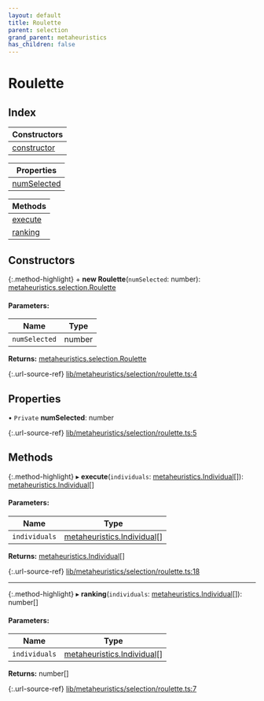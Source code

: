 ```yaml
---
layout: default
title: Roulette
parent: selection
grand_parent: metaheuristics
has_children: false
---
```


# Roulette

## Index

| Constructors |
|-----------|
| [constructor](#constructor) |

| Properties |
|-----------|
| [numSelected](#numselected) |

| Methods |
|-----------|
| [execute](#execute) |
| [ranking](#ranking) |

## Constructors

{:.method-highlight}
\+ **new Roulette**(`numSelected`: number): [metaheuristics.selection.Roulette](../metaheuristics_selection_roulette)

#### Parameters:

Name | Type |
------ | ------ |
`numSelected` | number |

**Returns:** [metaheuristics.selection.Roulette](../metaheuristics_selection_roulette)

{:.url-source-ref}
[lib/metaheuristics/selection/roulette.ts:4](https://github.com/ascentcore/dataspot/blob/74b97e8/lib/metaheuristics/selection/roulette.ts#L4)

## Properties

• `Private` **numSelected**: number

{:.url-source-ref}
[lib/metaheuristics/selection/roulette.ts:5](https://github.com/ascentcore/dataspot/blob/74b97e8/lib/metaheuristics/selection/roulette.ts#L5)

## Methods

{:.method-highlight}
▸ **execute**(`individuals`: [metaheuristics.Individual](../metaheuristics_individual)[]): [metaheuristics.Individual](../metaheuristics_individual)[]

#### Parameters:

Name | Type |
------ | ------ |
`individuals` | [metaheuristics.Individual](../metaheuristics_individual)[] |

**Returns:** [metaheuristics.Individual](../metaheuristics_individual)[]

{:.url-source-ref}
[lib/metaheuristics/selection/roulette.ts:18](https://github.com/ascentcore/dataspot/blob/74b97e8/lib/metaheuristics/selection/roulette.ts#L18)

___

{:.method-highlight}
▸ **ranking**(`individuals`: [metaheuristics.Individual](../metaheuristics_individual)[]): number[]

#### Parameters:

Name | Type |
------ | ------ |
`individuals` | [metaheuristics.Individual](../metaheuristics_individual)[] |

**Returns:** number[]

{:.url-source-ref}
[lib/metaheuristics/selection/roulette.ts:7](https://github.com/ascentcore/dataspot/blob/74b97e8/lib/metaheuristics/selection/roulette.ts#L7)
